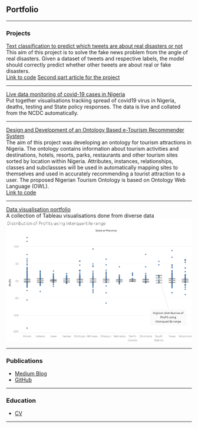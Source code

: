 ## Portfolio

---

### Projects 

[Text classification to predict which tweets are about real disasters or not](https://drive.google.com/file/d/1BWXctpUn21z7FHcIPKlSmHhtkn9D8DuD/view?usp=sharing)
<br/>
This aim of this project is to solve the fake news problem from the angle of real disasters. Given a dataset of tweets and respective labels, the model should correctly predict whether other tweets are about real or fake disasters.
<br/>
[Link to code](https://github.com/AniekanInyang/tweet-classification)
[Second part article for the project](https://drive.google.com/file/d/1KulNqTV1DAPj0GbXdxCcXZ_40gv2U-LF/view?usp=sharing)

---
[Live data monitoring of covid-19 cases in Nigeria](https://www.stearsng.com/article/live-monitoring-covid-19-cases-in-nigeria)
<br/>
Put together visualisations tracking spread of covid19 virus in Nigeria, deaths, testing and State policy responses. The data is live and collated from the NCDC automatically.
<br/>

---
[Design and Development of an Ontology Based e-Tourism Recommender System](https://medium.com/@_aniekan_/knowledge-representation-of-nigerian-tourism-using-ontology-342da28f0b84)
<br/>
The aim of this project was developing an ontology for tourism attractions in Nigeria. The ontology contains information about tourism activities and destinations, hotels, resorts, parks, restaurants and other tourism sites sorted by location within Nigeria. Attributes, instances, relationships, classes and subclassses will be used in automatically mapping sites to themselves and used in accurately recommending a tourist attraction to a user. The proposed Nigerian Tourism Ontology is based on Ontology Web Language (OWL).
<br/>
[Link to code](https://github.com/AniekanInyang/Ng-tourism-ontology)

---
[Data visualisation portfolio](https://public.tableau.com/profile/aniekaninyang#!/)
<br/>
A collection of Tableau visualisations done from diverse data
<br/>
![Visualisation](/images/Visual.png?raw=true) 
<br/>

---

### Publications

- [Medium Blog](https://www.medium.com/@_aniekan_)
- [GitHub](https://www.github.com/AniekanInyang)

---

### Education

- [CV](https://docs.google.com/document/d/1bQuQMWRWa3_Rd7_5ZPWlhepw9wuI6Zl0DLDW4EIbyPk/edit?usp=sharing)

---

